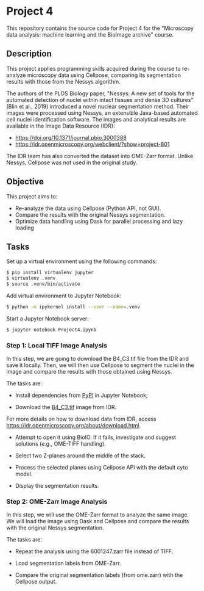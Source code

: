 # Project 4

This repository contains the source code for Project 4 for the "Microscopy data analysis: machine learning and the BioImage archive" course.

## Description

This project applies programming skills acquired during the course to re-analyze microscopy data using Cellpose, comparing its segmentation results with those from the Nessys algorithm.

The authors of the PLOS Biology paper, "Nessys: A new set of tools for the automated detection of nuclei within intact tissues and dense 3D cultures" (Blin et al., 2019) introduced a novel nuclear segmentation method. Their images were processed using Nessys, an extensible Java-based automated cell nuclei identification software. The images and analytical results are available in the Image Data Resource (IDR):
- <https://doi.org/10.1371/journal.pbio.3000388>
- <https://idr.openmicroscopy.org/webclient/?show=project-801>

The IDR team has also converted the dataset into OME-Zarr format. Unlike Nessys, Cellpose was not used in the original study. 

## Objective

This project aims to:
- Re-analyze the data using Cellpose (Python API, not GUI).
- Compare the results with the original Nessys segmentation.
- Optimize data handling using Dask for parallel processing and lazy loading

## Tasks

Set up a virtual environment using the following commands:

```bash
$ pip install virtualenv jupyter
$ virtualenv .venv
$ source .venv/bin/activate
```

Add virtual environment to Jupyter Notebook:

```bash
$ python -m ipykernel install --user --name=.venv
```

Start a Jupyter Notebook server:

```bash
$ jupyter notebook Project4.ipynb
```

### Step 1: Local TIFF Image Analysis

In this step, we are going to download the B4_C3.tif file from the IDR and save it locally. Then, we will then use Cellpose to segment the nuclei in the image and compare the results with those obtained using Nessys.

The tasks are:

- Install dependencies from [PyPI](https://pypi.org/) in Jupyter Notebook;

- Download the [B4_C3.tif](https://idr.openmicroscopy.org/webclient/?show=image-6001247) image from IDR.

For more details on how to download data from IDR, access <https://idr.openmicroscopy.org/about/download.html>.

- Attempt to open it using BioIO. If it fails, investigate and suggest solutions (e.g., OME-TIFF handling).

- Select two Z-planes around the middle of the stack.

- Process the selected planes using Cellpose API with the default cyto model.

- Display the segmentation results.

### Step 2: OME-Zarr Image Analysis

In this step, we will use the OME-Zarr format to analyze the same image. We will load the image using Dask and Cellpose and compare the results with the original Nessys segmentation.

The tasks are:

- Repeat the analysis using the 6001247.zarr file instead of TIFF.

- Load segmentation labels from OME-Zarr.

- Compare the original segmentation labels (from ome.zarr) with the Cellpose output.
